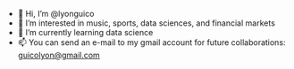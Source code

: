 - 👋 Hi, I’m @lyonguico
- 👀 I’m interested in music, sports, data sciences, and financial markets
- 🌱 I’m currently learning data science
- 📫 You can send an e-mail to my gmail account for future collaborations: guicolyon@gmail.com

<!---
lyonguico/lyonguico is a ✨ special ✨ repository because its `README.md` (this file) appears on your GitHub profile.
You can click the Preview link to take a look at your changes.
--->
